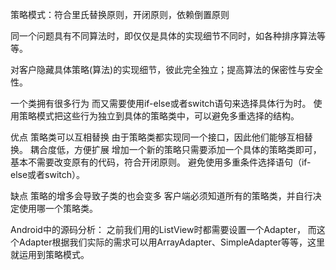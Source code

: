 策略模式：符合里氏替换原则，开闭原则，依赖倒置原则

同一个问题具有不同算法时，即仅仅是具体的实现细节不同时，如各种排序算法等等。

对客户隐藏具体策略(算法)的实现细节，彼此完全独立；提高算法的保密性与安全性。

一个类拥有很多行为
而又需要使用if-else或者switch语句来选择具体行为时。
使用策略模式把这些行为独立到具体的策略类中，可以避免多重选择的结构。

优点
策略类可以互相替换
由于策略类都实现同一个接口，因此他们能够互相替换。
耦合度低，方便扩展
增加一个新的策略只需要添加一个具体的策略类即可，基本不需要改变原有的代码，符合开闭原则。
避免使用多重条件选择语句（if-else或者switch）。

缺点
策略的增多会导致子类的也会变多
客户端必须知道所有的策略类，并自行决定使用哪一个策略类。



Android中的源码分析：
之前我们用的ListView时都需要设置一个Adapter，
而这个Adapter根据我们实际的需求可以用ArrayAdapter、SimpleAdapter等等，这里就运用到策略模式。